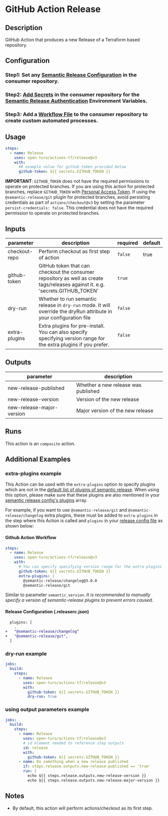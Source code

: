 # GitHub Action Release

## Description

GitHub Action that produces a new Release of a Terraform based repository.

## Configuration

### Step1: Set any [Semantic Release Configuration](https://github.com/semantic-release/semantic-release/blob/master/docs/usage/configuration.md#configuration) in the consumer repository.

### Step2: [Add Secrets](https://help.github.com/en/actions/configuring-and-managing-workflows/creating-and-storing-encrypted-secrets) in the consumer repository for the [Semantic Release Authentication](https://github.com/semantic-release/semantic-release/blob/master/docs/usage/ci-configuration.md#authentication) Environment Variables.

### Step3: Add a [Workflow File](https://help.github.com/en/articles/workflow-syntax-for-github-actions) to the consumer repository to create custom automated processes.

## Usage

```yaml
steps:
  - name: Release
    uses: open-turo/actions-tf/release@v3
    with:
      ## example value for github-token provided below
      github-token: ${{ secrets.GITHUB_TOKEN }}
```

**IMPORTANT**: `GITHUB_TOKEN` does not have the required permissions to operate on protected branches.
If you are using this action for protected branches, replace `GITHUB_TOKEN` with [Personal Access Token](https://help.github.com/en/github/authenticating-to-github/creating-a-personal-access-token-for-the-command-line). If using the `@semantic-release/git` plugin for protected branches, avoid persisting credentials as part of `actions/checkout@v3` by setting the parameter `persist-credentials: false`. This credential does not have the required permission to operate on protected branches.

## Inputs

| parameter     | description                                                                                                                    | required | default |
| ------------- | ------------------------------------------------------------------------------------------------------------------------------ | -------- | ------- |
| checkout-repo | Perform checkout as first step of action                                                                                       | `false`  | true    |
| github-token  | GitHub token that can checkout the consumer repository as well as create tags/releases against it. e.g. 'secrets.GITHUB_TOKEN' | `true`   |         |
| dry-run       | Whether to run semantic release in `dry-run` mode. It will override the dryRun attribute in your configuration file            | `false`  |         |
| extra-plugins | Extra plugins for pre-install. You can also specify specifying version range for the extra plugins if you prefer.              | `false`  |         |

## Outputs

| parameter                 | description                         |
| ------------------------- | ----------------------------------- |
| new-release-published     | Whether a new release was published |
| new-release-version       | Version of the new release          |
| new-release-major-version | Major version of the new release    |

## Runs

This action is an `composite` action.

## Additional Examples

### extra-plugins example

This Action can be used with the `extra-plugins` option to specify plugins which are not in the [default list of plugins of semantic release](https://semantic-release.gitbook.io/semantic-release/usage/plugins#default-plugins). When using this option, please make sure that these plugins are also mentioned in your [semantic release config's plugins](https://semantic-release.gitbook.io/semantic-release/usage/configuration#plugins) array.

For example, if you want to use `@semantic-release/git` and `@semantic-release/changelog` extra plugins, these must be added to `extra-plugins` in the step where this Action is called and `plugins` in your [release config file](https://semantic-release.gitbook.io/semantic-release/usage/configuration#configuration-file) as shown below:

#### Github Action Workflow

```yaml
steps:
  - name: Release
    uses: open-turo/actions-tf/release@v3
    with:
      # You can specify specifying version range for the extra plugins if you prefer.
      github-token: ${{ secrets.GITHUB_TOKEN }}
      extra-plugins: |
        @semantic-release/changelog@3.0.0
        @semantic-release/git
```

Similar to parameter `semantic_version`. _It is recommended to manually specify a version of semantic-release plugins to prevent errors caused._

#### Release Configuration (.releaserc.json)

```diff
  plugins: [
    .
+   "@semantic-release/changelog"
+   "@semantic-release/git",
  ]
```

### dry-run example

```yaml
jobs:
  build:
    steps:
      - name: Release
        uses: open-turo/actions-tf/release@v3
        with:
          github-token: ${{ secrets.GITHUB_TOKEN }}
          dry-run: true
```

### using output parameters example

```yaml
jobs:
  build:
    steps:
      - name: Release
        uses: open-turo/actions-tf/release@v3
        # id element needed to reference step outputs
        id: release
        with:
          github-token: ${{ secrets.GITHUB_TOKEN }}
      - name: Do something when a new release published
        if: steps.release.outputs.new-release-published == 'true'
        run: |
          echo ${{ steps.release.outputs.new-release-version }}
          echo ${{ steps.release.outputs.new-release-major-version }}
```

## Notes

- By default, this action will perform actions/checkout as its first step.
